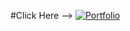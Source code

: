 #Click Here --> [![Portfolio](https://img.shields.io/badge/My_Portfolio-Live_Demo-blue?style=for-the-badge&logo=google-chrome)](https://portfolio.fahim-khan-96.org)
